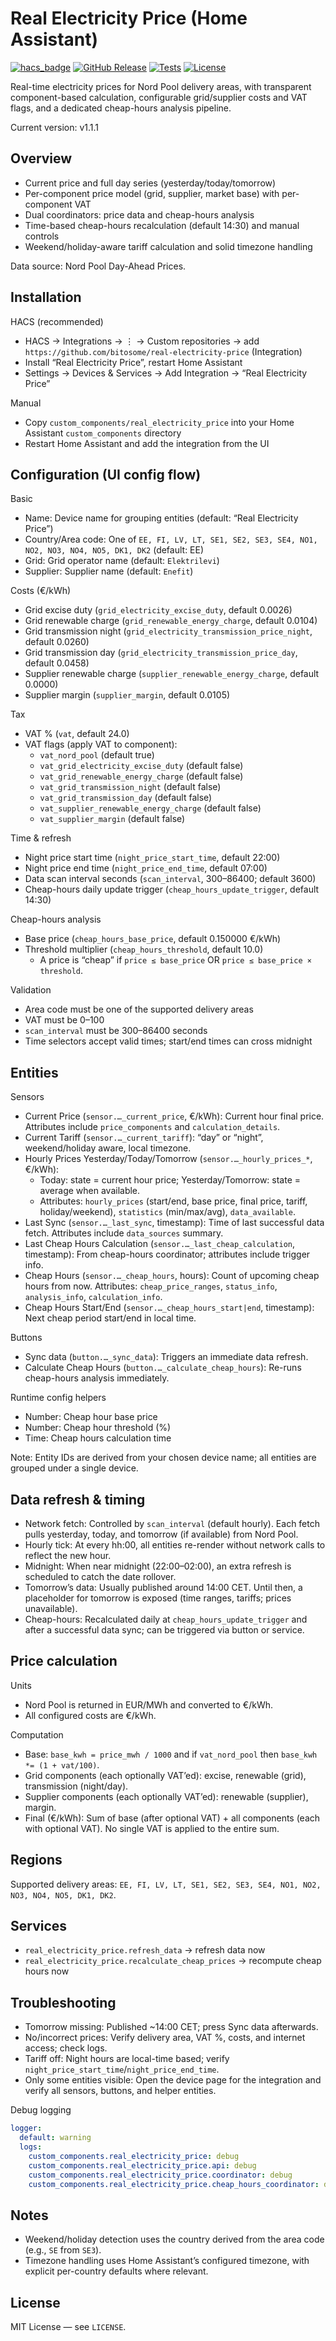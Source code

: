 # Real Electricity Price (Home Assistant)

[![hacs_badge](https://img.shields.io/badge/HACS-Custom-41BDF5.svg)](https://github.com/custom-components/hacs)
[![GitHub Release][releases-shield]][releases]
[![Tests](https://github.com/bitosome/real-electricity-price/actions/workflows/test.yml/badge.svg)](https://github.com/bitosome/real-electricity-price/actions/workflows/test.yml)
[![License][license-shield]](LICENSE)

Real-time electricity prices for Nord Pool delivery areas, with transparent component-based calculation, configurable grid/supplier costs and VAT flags, and a dedicated cheap-hours analysis pipeline.

Current version: v1.1.1

## Overview

- Current price and full day series (yesterday/today/tomorrow)
- Per-component price model (grid, supplier, market base) with per-component VAT
- Dual coordinators: price data and cheap-hours analysis
- Time-based cheap-hours recalculation (default 14:30) and manual controls
- Weekend/holiday-aware tariff calculation and solid timezone handling

Data source: Nord Pool Day-Ahead Prices.

## Installation

HACS (recommended)
- HACS → Integrations → ⋮ → Custom repositories → add `https://github.com/bitosome/real-electricity-price` (Integration)
- Install “Real Electricity Price”, restart Home Assistant
- Settings → Devices & Services → Add Integration → “Real Electricity Price”

Manual
- Copy `custom_components/real_electricity_price` into your Home Assistant `custom_components` directory
- Restart Home Assistant and add the integration from the UI

## Configuration (UI config flow)

Basic
- Name: Device name for grouping entities (default: “Real Electricity Price”)
- Country/Area code: One of `EE, FI, LV, LT, SE1, SE2, SE3, SE4, NO1, NO2, NO3, NO4, NO5, DK1, DK2` (default: EE)
- Grid: Grid operator name (default: `Elektrilevi`)
- Supplier: Supplier name (default: `Enefit`)

Costs (€/kWh)
- Grid excise duty (`grid_electricity_excise_duty`, default 0.0026)
- Grid renewable charge (`grid_renewable_energy_charge`, default 0.0104)
- Grid transmission night (`grid_electricity_transmission_price_night`, default 0.0260)
- Grid transmission day (`grid_electricity_transmission_price_day`, default 0.0458)
- Supplier renewable charge (`supplier_renewable_energy_charge`, default 0.0000)
- Supplier margin (`supplier_margin`, default 0.0105)

Tax
- VAT % (`vat`, default 24.0)
- VAT flags (apply VAT to component):
  - `vat_nord_pool` (default true)
  - `vat_grid_electricity_excise_duty` (default false)
  - `vat_grid_renewable_energy_charge` (default false)
  - `vat_grid_transmission_night` (default false)
  - `vat_grid_transmission_day` (default false)
  - `vat_supplier_renewable_energy_charge` (default false)
  - `vat_supplier_margin` (default false)

Time & refresh
- Night price start time (`night_price_start_time`, default 22:00)
- Night price end time (`night_price_end_time`, default 07:00)
- Data scan interval seconds (`scan_interval`, 300–86400; default 3600)
- Cheap-hours daily update trigger (`cheap_hours_update_trigger`, default 14:30)

Cheap-hours analysis
- Base price (`cheap_hours_base_price`, default 0.150000 €/kWh)
- Threshold multiplier (`cheap_hours_threshold`, default 10.0)
  - A price is “cheap” if `price ≤ base_price` OR `price ≤ base_price × threshold`.

Validation
- Area code must be one of the supported delivery areas
- VAT must be 0–100
- `scan_interval` must be 300–86400 seconds
- Time selectors accept valid times; start/end times can cross midnight

## Entities

Sensors
- Current Price (`sensor.…_current_price`, €/kWh): Current hour final price. Attributes include `price_components` and `calculation_details`.
- Current Tariff (`sensor.…_current_tariff`): “day” or “night”, weekend/holiday aware, local timezone.
- Hourly Prices Yesterday/Today/Tomorrow (`sensor.…_hourly_prices_*`, €/kWh):
  - Today: state = current hour price; Yesterday/Tomorrow: state = average when available.
  - Attributes: `hourly_prices` (start/end, base price, final price, tariff, holiday/weekend), `statistics` (min/max/avg), `data_available`.
- Last Sync (`sensor.…_last_sync`, timestamp): Time of last successful data fetch. Attributes include `data_sources` summary.
- Last Cheap Hours Calculation (`sensor.…_last_cheap_calculation`, timestamp): From cheap-hours coordinator; attributes include trigger info.
- Cheap Hours (`sensor.…_cheap_hours`, hours): Count of upcoming cheap hours from now. Attributes: `cheap_price_ranges`, `status_info`, `analysis_info`, `calculation_info`.
- Cheap Hours Start/End (`sensor.…_cheap_hours_start|end`, timestamp): Next cheap period start/end in local time.

Buttons
- Sync data (`button.…_sync_data`): Triggers an immediate data refresh.
- Calculate Cheap Hours (`button.…_calculate_cheap_hours`): Re-runs cheap-hours analysis immediately.

Runtime config helpers
- Number: Cheap hour base price
- Number: Cheap hour threshold (%)
- Time: Cheap hours calculation time

Note: Entity IDs are derived from your chosen device name; all entities are grouped under a single device.

## Data refresh & timing

- Network fetch: Controlled by `scan_interval` (default hourly). Each fetch pulls yesterday, today, and tomorrow (if available) from Nord Pool.
- Hourly tick: At every hh:00, all entities re-render without network calls to reflect the new hour.
- Midnight: When near midnight (22:00–02:00), an extra refresh is scheduled to catch the date rollover.
- Tomorrow’s data: Usually published around 14:00 CET. Until then, a placeholder for tomorrow is exposed (time ranges, tariffs; prices unavailable).
- Cheap-hours: Recalculated daily at `cheap_hours_update_trigger` and after a successful data sync; can be triggered via button or service.

## Price calculation

Units
- Nord Pool is returned in EUR/MWh and converted to €/kWh.
- All configured costs are €/kWh.

Computation
- Base: `base_kwh = price_mwh / 1000` and if `vat_nord_pool` then `base_kwh *= (1 + vat/100)`.
- Grid components (each optionally VAT’ed): excise, renewable (grid), transmission (night/day).
- Supplier components (each optionally VAT’ed): renewable (supplier), margin.
- Final (€/kWh): Sum of base (after optional VAT) + all components (each with optional VAT). No single VAT is applied to the entire sum.

## Regions

Supported delivery areas: `EE, FI, LV, LT, SE1, SE2, SE3, SE4, NO1, NO2, NO3, NO4, NO5, DK1, DK2`.

## Services

- `real_electricity_price.refresh_data` → refresh data now
- `real_electricity_price.recalculate_cheap_prices` → recompute cheap hours now

## Troubleshooting

- Tomorrow missing: Published ~14:00 CET; press Sync data afterwards.
- No/incorrect prices: Verify delivery area, VAT %, costs, and internet access; check logs.
- Tariff off: Night hours are local-time based; verify `night_price_start_time`/`night_price_end_time`.
- Only some entities visible: Open the device page for the integration and verify all sensors, buttons, and helper entities.

Debug logging
```yaml
logger:
  default: warning
  logs:
    custom_components.real_electricity_price: debug
    custom_components.real_electricity_price.api: debug
    custom_components.real_electricity_price.coordinator: debug
    custom_components.real_electricity_price.cheap_hours_coordinator: debug
```

## Notes

- Weekend/holiday detection uses the country derived from the area code (e.g., `SE` from `SE3`).
- Timezone handling uses Home Assistant’s configured timezone, with explicit per-country defaults where relevant.

## License

MIT License — see `LICENSE`.

[releases-shield]: https://img.shields.io/github/release/bitosome/real-electricity-price.svg?style=for-the-badge
[releases]: https://github.com/bitosome/real-electricity-price/releases
[license-shield]: https://img.shields.io/github/license/bitosome/real-electricity-price.svg?style=for-the-badge
